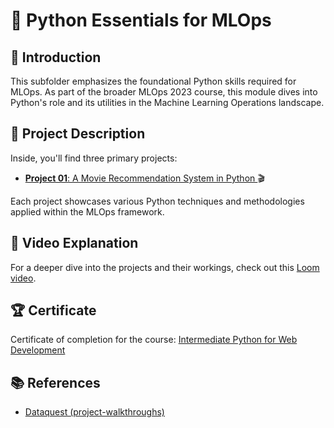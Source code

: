 # 🐍 Python Essentials for MLOps

## 📜 Introduction
This subfolder emphasizes the foundational Python skills required for MLOps. As part of the broader MLOps 2023 course, this module dives into Python's role and its utilities in the Machine Learning Operations landscape.

## 📂 Project Description
Inside, you'll find three primary projects:
- [**Project 01**: A Movie Recommendation System in Python ](./Project%2001/) 🎬
<!-- - **Project 02**: (Brief description of Project 02)
-  **Project 03**: (Brief description of Project 03) -->

Each project showcases various Python techniques and methodologies applied within the MLOps framework.

## 🎥 Video Explanation
For a deeper dive into the projects and their workings, check out this [Loom video](LOOM_VIDEO_URL).

## 🏆 Certificate
Certificate of completion for the course: [Intermediate Python for Web Development](https://app.dataquest.io/view_cert/AXUVGRJG23AHG91MHI5Y)

## 📚 References
- [Dataquest (project-walkthroughs)](https://github.com/dataquestio/project-walkthroughs/blob/master/movie_recs/movie_recommendations.ipynb)
